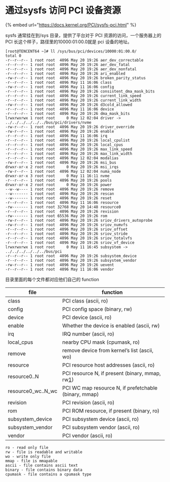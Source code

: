 # 通过sysfs 访问 PCI 设备资源

{% embed url="https://docs.kernel.org/PCI/sysfs-pci.html" %}

sysfs 通常挂在到/sys 目录，提供了平台对于 PCI 资源的访问，一个服务器上的 PCI 长这个样子，路径里的10000:01:00.0就是 pci 设备的地址。

```
[root@TENCENT64 ~]# ll /sys/bus/pci/devices/10000:01:00.0/
total 0
-r--r--r-- 1 root root  4096 May 20 19:26 aer_dev_correctable
-r--r--r-- 1 root root  4096 May 20 19:26 aer_dev_fatal
-r--r--r-- 1 root root  4096 May 20 19:26 aer_dev_nonfatal
-r--r--r-- 1 root root  4096 May 20 19:26 ari_enabled
-rw-r--r-- 1 root root  4096 May 20 19:26 broken_parity_status
-r--r--r-- 1 root root  4096 May 11 16:06 class
-rw-r--r-- 1 root root  4096 May 11 16:06 config
-r--r--r-- 1 root root  4096 May 20 19:26 consistent_dma_mask_bits
-r--r--r-- 1 root root  4096 May 20 19:26 current_link_speed
-r--r--r-- 1 root root  4096 May 20 19:26 current_link_width
-rw-r--r-- 1 root root  4096 May 20 19:26 d3cold_allowed
-r--r--r-- 1 root root  4096 May 11 16:06 device
-r--r--r-- 1 root root  4096 May 20 19:26 dma_mask_bits
lrwxrwxrwx 1 root root     0 May 12 02:04 driver -> ../../../../../../bus/pci/drivers/nvme
-rw-r--r-- 1 root root  4096 May 20 19:26 driver_override
-rw-r--r-- 1 root root  4096 May 20 19:26 enable
-r--r--r-- 1 root root  4096 May 11 16:06 irq
-r--r--r-- 1 root root  4096 May 20 19:26 local_cpulist
-r--r--r-- 1 root root  4096 May 20 19:26 local_cpus
-r--r--r-- 1 root root  4096 May 20 19:26 max_link_speed
-r--r--r-- 1 root root  4096 May 20 19:26 max_link_width
-r--r--r-- 1 root root  4096 May 12 02:04 modalias
-rw-r--r-- 1 root root  4096 May 20 19:26 msi_bus
drwxr-xr-x 2 root root     0 May 20 19:26 msi_irqs
-rw-r--r-- 1 root root  4096 May 12 02:04 numa_node
drwxr-xr-x 3 root root     0 May 11 16:11 nvme
-r--r--r-- 1 root root  4096 May 20 19:26 pools
drwxr-xr-x 2 root root     0 May 20 19:26 power
--w--w---- 1 root root  4096 May 20 19:26 remove
--w------- 1 root root  4096 May 20 19:26 rescan
--w------- 1 root root  4096 May 20 19:26 reset
-r--r--r-- 1 root root  4096 May 11 16:06 resource
-rw------- 1 root root 32768 May 20 14:48 resource0
-r--r--r-- 1 root root  4096 May 20 19:26 revision
-rw------- 1 root root 65536 May 20 19:26 rom
-rw-r--r-- 1 root root  4096 May 20 19:26 sriov_drivers_autoprobe
-rw-r--r-- 1 root root  4096 May 20 19:26 sriov_numvfs
-r--r--r-- 1 root root  4096 May 20 19:26 sriov_offset
-r--r--r-- 1 root root  4096 May 20 19:26 sriov_stride
-r--r--r-- 1 root root  4096 May 20 19:26 sriov_totalvfs
-r--r--r-- 1 root root  4096 May 20 19:26 sriov_vf_device
lrwxrwxrwx 1 root root     0 May 11 16:45 subsystem -> ../../../../../../bus/pci
-r--r--r-- 1 root root  4096 May 20 19:26 subsystem_device
-r--r--r-- 1 root root  4096 May 20 19:26 subsystem_vendor
-rw-r--r-- 1 root root  4096 May 20 19:26 uevent
-r--r--r-- 1 root root  4096 May 11 16:06 vendor
```

目录里面的每个文件都对应他们自己的 function



| file                 | function                                                                                         |
| -------------------- | ------------------------------------------------------------------------------------------------ |
| class                | PCI class (ascii, ro)                                                                            |
| config               | PCI config space (binary, rw)                                                                    |
| device               | PCI device (ascii, ro)                                                                           |
| enable               | Whether the device is enabled (ascii, rw)                                                        |
| irq                  | IRQ number (ascii, ro)                                                                           |
| local\_cpus          | nearby CPU mask (cpumask, ro)                                                                    |
| remove               | remove device from kernel’s list (ascii, wo)                                                     |
| resource             | PCI resource host addresses (ascii, ro)                                                          |
| resource0..N         | PCI resource N, if present (binary, mmap, rw[1](https://docs.kernel.org/PCI/sysfs-pci.html#id2)) |
| resource0\_wc..N\_wc | PCI WC map resource N, if prefetchable (binary, mmap)                                            |
| revision             | PCI revision (ascii, ro)                                                                         |
| rom                  | PCI ROM resource, if present (binary, ro)                                                        |
| subsystem\_device    | PCI subsystem device (ascii, ro)                                                                 |
| subsystem\_vendor    | PCI subsystem vendor (ascii, ro)                                                                 |
| vendor               | PCI vendor (ascii, ro)                                                                           |

```
ro - read only file
rw - file is readable and writable
wo - write only file
mmap - file is mmapable
ascii - file contains ascii text
binary - file contains binary data
cpumask - file contains a cpumask type
```
